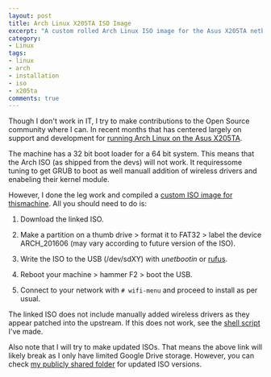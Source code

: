```yaml
---
layout: post
title: Arch Linux X205TA ISO Image
excerpt: "A custom rolled Arch Linux ISO image for the Asus X205TA netbook."
category:
- Linux
tags:
- linux
- arch
- installation
- iso
- x205ta
comments: true
---
```


Though I don't work in IT, I try to make contributions to the Open Source community where I can.  In recent months that has centered largely on support and development for [running Arch Linux on the Asus X205TA](https://github.com/savagezen/x205ta).

The machine has a 32 bit boot loader for a 64 bit system.  This means that the Arch ISO (as shipped from the devs) will not work.  It requiressome tuning to get GRUB to boot as well manuall addition of wireless drivers and enabeling their kernel module.

However, I done the leg work and compiled a [custom ISO image for thismachine](https://drive.google.com/file/d/0B2RH_BSaD6YPaUhVaHlCX2RidTQ/view?usp=sharing).  All you should need to do is:

1) Download the linked ISO.

2) Make a partition on a thumb drive > format it to FAT32 > label the device ARCH_201606 (may vary according to future version of the ISO).

3) Write the ISO to the USB (/dev/sdXY) with *unetbootin* or [rufus](https://rufus.akeo.ie/).

4) Reboot your machine > hammer F2 > boot the USB.

5) Connect to your network with ```# wifi-menu``` and proceed to install as per usual.

The linked ISO does not include manually added wireless drivers as they appear patched into the upstream.  If this does not work, see the [shell script](https://raw.githubusercontent.com/gtbjj/x205ta/master/x205ta-lazy.sh) I've made.

Also note that I will try to make updated ISOs.  That means the above link will likely break as I only have limited Google Drive storage.  However, you can check [my publicly shared folder](https://drive.google.com/folderview?id=0B2RH_BSaD6YPUko5QVRzZFg2MEk&usp=sharing) for updated ISO versions.
